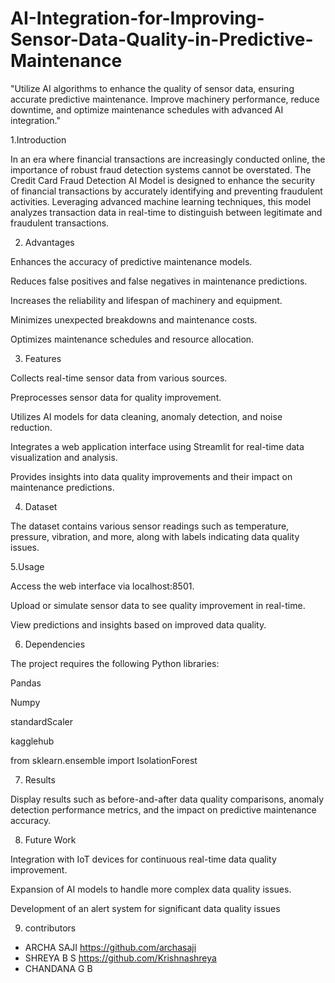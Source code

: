 # AI-Integration-for-Improving-Sensor-Data-Quality-in-Predictive-Maintenance
"Utilize AI algorithms to enhance the quality of sensor data, ensuring accurate predictive maintenance. Improve machinery performance, reduce downtime, and optimize maintenance schedules with advanced AI integration."

1.Introduction

In an era where financial transactions are increasingly conducted online, the importance of robust fraud detection systems cannot be overstated. The Credit Card Fraud Detection AI Model is designed to enhance the security of financial transactions by accurately identifying and preventing fraudulent activities. Leveraging advanced machine learning techniques, this model analyzes transaction data in real-time to distinguish between legitimate and fraudulent transactions.

2. Advantages

Enhances the accuracy of predictive maintenance models.

Reduces false positives and false negatives in maintenance predictions.

Increases the reliability and lifespan of machinery and equipment.

Minimizes unexpected breakdowns and maintenance costs.

Optimizes maintenance schedules and resource allocation.

3. Features

Collects real-time sensor data from various sources.

Preprocesses sensor data for quality improvement.

Utilizes AI models for data cleaning, anomaly detection, and noise reduction.

Integrates a web application interface using Streamlit for real-time data visualization and analysis.

Provides insights into data quality improvements and their impact on maintenance predictions.

4. Dataset

The dataset contains various sensor readings such as temperature, pressure, vibration, and more, along with labels indicating data quality issues.

5.Usage

Access the web interface via localhost:8501.

Upload or simulate sensor data to see quality improvement in real-time.

View predictions and insights based on improved data quality.

6. Dependencies

The project requires the following Python libraries:

Pandas

Numpy

standardScaler

kagglehub

from sklearn.ensemble import IsolationForest

7. Results

Display results such as before-and-after data quality comparisons, anomaly detection performance metrics, and the impact on predictive maintenance accuracy.

8. Future Work

Integration with IoT devices for continuous real-time data quality improvement.

Expansion of AI models to handle more complex data quality issues.

Development of an alert system for significant data quality issues

9. contributors

* ARCHA SAJI   https://github.com/archasaji
* SHREYA B S   https://github.com/Krishnashreya
* CHANDANA G B

